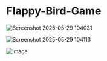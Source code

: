 # Flappy-Bird-Game 
![Screenshot 2025-05-29 104031](https://github.com/user-attachments/assets/01fbbbbd-4e79-4d42-83f3-cd3f52afb8ef)

![Screenshot 2025-05-29 104113](https://github.com/user-attachments/assets/e9778b8d-3415-45d6-a1d3-f0be2cc1698c)

![image](https://github.com/user-attachments/assets/257975f3-dc27-4862-bdde-ec1b2a971b19)
